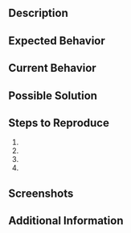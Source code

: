 ## Description
<!--- A clear and concise description of what the problem is -->

## Expected Behavior
<!--- Tell us what should happen -->

## Current Behavior
<!--- Tell us what happens instead of the expected behavior -->

## Possible Solution
<!--- Not obligatory, but suggest a fix/reason for the problem -->

## Steps to Reproduce
<!--- Provide an unambiguous set of steps to reproduce this problem -->
1.
2.
3.
4.

## Screenshots
<!--- If applicable, add screenshots to help explain your problem -->

## Additional Information
<!--- If more information is helpful, provide a detailed description of the problem -->
